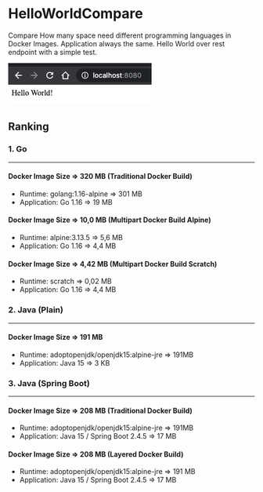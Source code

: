 # HelloWorldCompare

Compare How many space need different programming languages in Docker Images. Application always the same. Hello World
over rest endpoint with a simple test.

![img.png](img.png)

## Ranking

### 1. Go

---

#### Docker Image Size => 320 MB (Traditional Docker Build)

- Runtime: golang:1.16-alpine => 301 MB
- Application: Go 1.16 => 19 MB

#### Docker Image Size => 10,0 MB (Multipart Docker Build Alpine)

- Runtime: alpine:3.13.5 => 5,6 MB
- Application: Go 1.16 => 4,4 MB

#### Docker Image Size => 4,42 MB (Multipart Docker Build Scratch)

- Runtime: scratch => 0,02 MB
- Application: Go 1.16 => 4,4 MB

### 2. Java (Plain)

---

#### Docker Image Size => 191 MB

- Runtime: adoptopenjdk/openjdk15:alpine-jre => 191MB
- Application: Java 15 => 3 KB

### 3. Java (Spring Boot)

---

#### Docker Image Size => 208 MB (Traditional Docker Build)

- Runtime: adoptopenjdk/openjdk15:alpine-jre => 191MB
- Application: Java 15 / Spring Boot 2.4.5 => 17 MB

#### Docker Image Size => 208 MB (Layered Docker Build)

- Runtime: adoptopenjdk/openjdk15:alpine-jre => 191 MB
- Application: Java 15 / Spring Boot 2.4.5 => 17 MB